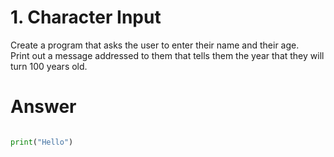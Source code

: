 # 1. Character Input

Create a program that asks the user to enter their name and their age.   
Print out a message addressed to them that tells them the year that they will turn 100 years old.   

# Answer

```python

print("Hello")

```
